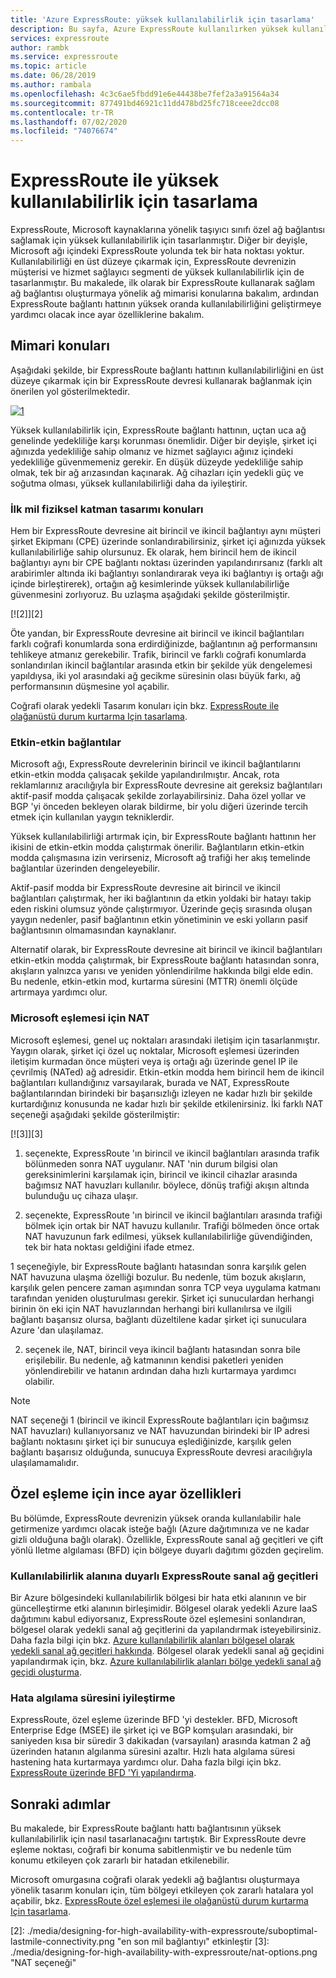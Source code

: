 ```yaml
---
title: 'Azure ExpressRoute: yüksek kullanılabilirlik için tasarlama'
description: Bu sayfa, Azure ExpressRoute kullanılırken yüksek kullanılabilirlik için mimari öneriler sağlar.
services: expressroute
author: rambk
ms.service: expressroute
ms.topic: article
ms.date: 06/28/2019
ms.author: rambala
ms.openlocfilehash: 4c3c6ae5fbdd91e6e44438be7fef2a3a91564a34
ms.sourcegitcommit: 877491bd46921c11dd478bd25fc718ceee2dcc08
ms.contentlocale: tr-TR
ms.lasthandoff: 07/02/2020
ms.locfileid: "74076674"
---
```

# <a name="designing-for-high-availability-with-expressroute"></a>ExpressRoute ile yüksek kullanılabilirlik için tasarlama

ExpressRoute, Microsoft kaynaklarına yönelik taşıyıcı sınıfı özel ağ bağlantısı sağlamak için yüksek kullanılabilirlik için tasarlanmıştır. Diğer bir deyişle, Microsoft ağı içindeki ExpressRoute yolunda tek bir hata noktası yoktur. Kullanılabilirliği en üst düzeye çıkarmak için, ExpressRoute devrenizin müşterisi ve hizmet sağlayıcı segmenti de yüksek kullanılabilirlik için de tasarlanmıştır. Bu makalede, ilk olarak bir ExpressRoute kullanarak sağlam ağ bağlantısı oluşturmaya yönelik ağ mimarisi konularına bakalım, ardından ExpressRoute bağlantı hattının yüksek oranda kullanılabilirliğini geliştirmeye yardımcı olacak ince ayar özelliklerine bakalım.


## <a name="architecture-considerations"></a>Mimari konuları

Aşağıdaki şekilde, bir ExpressRoute bağlantı hattının kullanılabilirliğini en üst düzeye çıkarmak için bir ExpressRoute devresi kullanarak bağlanmak için önerilen yol gösterilmektedir.

 [![1]][1]

Yüksek kullanılabilirlik için, ExpressRoute bağlantı hattının, uçtan uca ağ genelinde yedekliliğe karşı korunması önemlidir. Diğer bir deyişle, şirket içi ağınızda yedekliliğe sahip olmanız ve hizmet sağlayıcı ağınız içindeki yedekliliğe güvenmemeniz gerekir. En düşük düzeyde yedekliliğe sahip olmak, tek bir ağ arızasından kaçınarak. Ağ cihazları için yedekli güç ve soğutma olması, yüksek kullanılabilirliği daha da iyileştirir.

### <a name="first-mile-physical-layer-design-considerations"></a>İlk mil fiziksel katman tasarımı konuları

 Hem bir ExpressRoute devresine ait birincil ve ikincil bağlantıyı aynı müşteri şirket Ekipmanı (CPE) üzerinde sonlandırabilirsiniz, şirket içi ağınızda yüksek kullanılabilirliğe sahip olursunuz. Ek olarak, hem birincil hem de ikincil bağlantıyı aynı bir CPE bağlantı noktası üzerinden yapılandırırsanız (farklı alt arabirimler altında iki bağlantıyı sonlandırarak veya iki bağlantıyı iş ortağı ağı içinde birleştirerek), ortağın ağ kesimlerinde yüksek kullanılabilirliğe güvenmesini zorlıyoruz. Bu uzlaşma aşağıdaki şekilde gösterilmiştir.

[![2]][2]

Öte yandan, bir ExpressRoute devresine ait birincil ve ikincil bağlantıları farklı coğrafi konumlarda sona erdirdiğinizde, bağlantının ağ performansını tehlikeye atmanız gerekebilir. Trafik, birincil ve farklı coğrafi konumlarda sonlandırılan ikincil bağlantılar arasında etkin bir şekilde yük dengelemesi yapıldıysa, iki yol arasındaki ağ gecikme süresinin olası büyük farkı, ağ performansının düşmesine yol açabilir. 

Coğrafi olarak yedekli Tasarım konuları için bkz. [ExpressRoute ile olağanüstü durum kurtarma Için tasarlama][DR].

### <a name="active-active-connections"></a>Etkin-etkin bağlantılar

Microsoft ağı, ExpressRoute devrelerinin birincil ve ikincil bağlantılarını etkin-etkin modda çalışacak şekilde yapılandırılmıştır. Ancak, rota reklamlarınız aracılığıyla bir ExpressRoute devresine ait gereksiz bağlantıları aktif-pasif modda çalışacak şekilde zorlayabilirsiniz. Daha özel yollar ve BGP 'yi önceden bekleyen olarak bildirme, bir yolu diğeri üzerinde tercih etmek için kullanılan yaygın tekniklerdir.

Yüksek kullanılabilirliği artırmak için, bir ExpressRoute bağlantı hattının her ikisini de etkin-etkin modda çalıştırmak önerilir. Bağlantıların etkin-etkin modda çalışmasına izin verirseniz, Microsoft ağ trafiği her akış temelinde bağlantılar üzerinden dengeleyebilir.

Aktif-pasif modda bir ExpressRoute devresine ait birincil ve ikincil bağlantıları çalıştırmak, her iki bağlantının da etkin yoldaki bir hatayı takip eden riskini olumsuz yönde çalıştırmıyor. Üzerinde geçiş sırasında oluşan yaygın nedenler, pasif bağlantının etkin yönetiminin ve eski yolların pasif bağlantısının olmamasından kaynaklanır.

Alternatif olarak, bir ExpressRoute devresine ait birincil ve ikincil bağlantıları etkin-etkin modda çalıştırmak, bir ExpressRoute bağlantı hatasından sonra, akışların yalnızca yarısı ve yeniden yönlendirilme hakkında bilgi elde edin. Bu nedenle, etkin-etkin mod, kurtarma süresini (MTTR) önemli ölçüde artırmaya yardımcı olur.

### <a name="nat-for-microsoft-peering"></a>Microsoft eşlemesi için NAT 

Microsoft eşlemesi, genel uç noktaları arasındaki iletişim için tasarlanmıştır. Yaygın olarak, şirket içi özel uç noktalar, Microsoft eşlemesi üzerinden iletişim kurmadan önce müşteri veya iş ortağı ağı üzerinde genel IP ile çevrilmiş (NATed) ağ adresidir. Etkin-etkin modda hem birincil hem de ikincil bağlantıları kullandığınız varsayılarak, burada ve NAT, ExpressRoute bağlantılarından birindeki bir başarısızlığı izleyen ne kadar hızlı bir şekilde kurtardığınız konusunda ne kadar hızlı bir şekilde etkilenirsiniz. İki farklı NAT seçeneği aşağıdaki şekilde gösterilmiştir:

[![3]][3]

1. seçenekte, ExpressRoute 'ın birincil ve ikincil bağlantıları arasında trafik bölünmeden sonra NAT uygulanır. NAT 'nin durum bilgisi olan gereksinimlerini karşılamak için, birincil ve ikincil cihazlar arasında bağımsız NAT havuzları kullanılır. böylece, dönüş trafiği akışın altında bulunduğu uç cihaza ulaşır.

2. seçenekte, ExpressRoute 'ın birincil ve ikincil bağlantıları arasında trafiği bölmek için ortak bir NAT havuzu kullanılır. Trafiği bölmeden önce ortak NAT havuzunun fark edilmesi, yüksek kullanılabilirliğe güvendiğinden, tek bir hata noktası geldiğini ifade etmez.

1 seçeneğiyle, bir ExpressRoute bağlantı hatasından sonra karşılık gelen NAT havuzuna ulaşma özelliği bozulur. Bu nedenle, tüm bozuk akışların, karşılık gelen pencere zaman aşımından sonra TCP veya uygulama katmanı tarafından yeniden oluşturulması gerekir. Şirket içi sunuculardan herhangi birinin ön eki için NAT havuzlarından herhangi biri kullanılırsa ve ilgili bağlantı başarısız olursa, bağlantı düzeltilene kadar şirket içi sunuculara Azure 'dan ulaşılamaz.

2. seçenek ile, NAT, birincil veya ikincil bağlantı hatasından sonra bile erişilebilir. Bu nedenle, ağ katmanının kendisi paketleri yeniden yönlendirebilir ve hatanın ardından daha hızlı kurtarmaya yardımcı olabilir. 

> [!NOTE]
> NAT seçeneği 1 (birincil ve ikincil ExpressRoute bağlantıları için bağımsız NAT havuzları) kullanıyorsanız ve NAT havuzundan birindeki bir IP adresi bağlantı noktasını şirket içi bir sunucuya eşlediğinizde, karşılık gelen bağlantı başarısız olduğunda, sunucuya ExpressRoute devresi aracılığıyla ulaşılamamalıdır.
> 

## <a name="fine-tuning-features-for-private-peering"></a>Özel eşleme için ince ayar özellikleri

Bu bölümde, ExpressRoute devrenizin yüksek oranda kullanılabilir hale getirmenize yardımcı olacak isteğe bağlı (Azure dağıtımınıza ve ne kadar gizli olduğuna bağlı olarak). Özellikle, ExpressRoute sanal ağ geçitleri ve çift yönlü Iletme algılaması (BFD) için bölgeye duyarlı dağıtımı gözden geçirelim.

### <a name="availability-zone-aware-expressroute-virtual-network-gateways"></a>Kullanılabilirlik alanına duyarlı ExpressRoute sanal ağ geçitleri

Bir Azure bölgesindeki kullanılabilirlik bölgesi bir hata etki alanının ve bir güncelleştirme etki alanının birleşimidir. Bölgesel olarak yedekli Azure IaaS dağıtımını kabul ediyorsanız, ExpressRoute özel eşlemesini sonlandıran, bölgesel olarak yedekli sanal ağ geçitlerini da yapılandırmak isteyebilirsiniz. Daha fazla bilgi için bkz. [Azure kullanılabilirlik alanları bölgesel olarak yedekli sanal ağ geçitleri hakkında][zone redundant vgw]. Bölgesel olarak yedekli sanal ağ geçidini yapılandırmak için, bkz. [Azure kullanılabilirlik alanları bölge yedekli sanal ağ geçidi oluşturma][conf zone redundant vgw].

### <a name="improving-failure-detection-time"></a>Hata algılama süresini iyileştirme

ExpressRoute, özel eşleme üzerinde BFD 'yi destekler. BFD, Microsoft Enterprise Edge (MSEE) ile şirket içi ve BGP komşuları arasındaki, bir saniyeden kısa bir süredir 3 dakikadan (varsayılan) arasında katman 2 ağ üzerinden hatanın algılanma süresini azaltır. Hızlı hata algılama süresi hastening hata kurtarmaya yardımcı olur. Daha fazla bilgi için bkz. [ExpressRoute üzerinde BFD 'Yi yapılandırma][BFD].

## <a name="next-steps"></a>Sonraki adımlar

Bu makalede, bir ExpressRoute bağlantı hattı bağlantısının yüksek kullanılabilirlik için nasıl tasarlanacağını tartıştık. Bir ExpressRoute devre eşleme noktası, coğrafi bir konuma sabitlenmiştir ve bu nedenle tüm konumu etkileyen çok zararlı bir hatadan etkilenebilir. 

Microsoft omurgasına coğrafi olarak yedekli ağ bağlantısı oluşturmaya yönelik tasarım konuları için, tüm bölgeyi etkileyen çok zararlı hatalara yol açabilir, bkz. [ExpressRoute özel eşlemesi ile olağanüstü durum kurtarma Için tasarlama][DR].

<!--Image References-->
[1]: ./media/designing-for-high-availability-with-expressroute/exr-reco.png "ExpressRoute kullanarak bağlanmak için önerilen 1 yol"
[2]: ./media/designing-for-high-availability-with-expressroute/suboptimal-lastmile-connectivity.png "en son mil bağlantıyı" etkinleştir
[3]: ./media/designing-for-high-availability-with-expressroute/nat-options.png "NAT seçeneği"


<!--Link References-->
[zone redundant vgw]: https://docs.microsoft.com/azure/vpn-gateway/about-zone-redundant-vnet-gateways
[conf zone redundant vgw]: https://docs.microsoft.com/azure/vpn-gateway/create-zone-redundant-vnet-gateway
[Configure Global Reach]: https://docs.microsoft.com/azure/expressroute/expressroute-howto-set-global-reach
[BFD]: https://docs.microsoft.com/azure/expressroute/expressroute-bfd
[DR]: https://docs.microsoft.com/azure/expressroute/designing-for-disaster-recovery-with-expressroute-privatepeering





